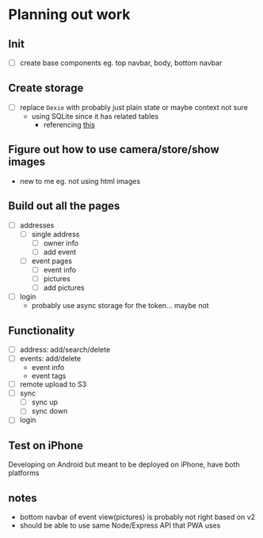 # Planning out work

## Init
- [ ] create base components eg. top navbar, body, bottom navbar

## Create storage
- [ ] replace `Dexie` with probably just plain state or maybe context not sure
    - using SQLite since it has related tables
        - referencing [this](https://dev-yakuza.github.io/en/react-native/react-native-sqlite-storage/)

## Figure out how to use camera/store/show images
- new to me eg. not using html images

## Build out all the pages
- [ ] addresses
    - [ ] single address
        - [ ] owner info
        - [ ] add event
    - [ ] event pages
        - [ ] event info
        - [ ] pictures
        - [ ] add pictures
- [ ] login
    - probably use async storage for the token... maybe not

## Functionality
- [ ] address: add/search/delete
- [ ] events: add/delete
    - event info
    - event tags
- [ ] remote upload to S3
- [ ] sync
    - [ ] sync up
    - [ ] sync down
- [ ] login

## Test on iPhone
Developing on Android but meant to be deployed on iPhone, have both platforms

## notes
- bottom navbar of event view(pictures) is probably not right based on v2
- should be able to use same Node/Express API that PWA uses
